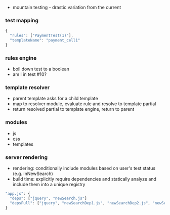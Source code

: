 * mountain testing - drastic variation from the current

### test mapping
```javascript
{
  "rules": ["PaymentTest(1)"],
  "templateName": "payment_cell1"
}
```

### rules engine
- boil down test to a boolean
- am I in test #10?

### template resolver
- parent template asks for a child template
- map to resolver module, evaluate rule and resolve to template partial
- return resolved partial to template engine, return to parent

### modules
- js
- css
- templates

### server rendering
- rendering: conditionally include modules based on user's test status (e.g. inNewSearch)
- build time: explicitly require dependencies and statically analyze and include them into a unique registry
```javascript
"app.js": {
  "deps": ["jquery", "newSearch.js"]
  "depsFull": ["jquery", "newSearchDep1.js", "newSearchDep2.js", "newSearch.js"]
}
```
